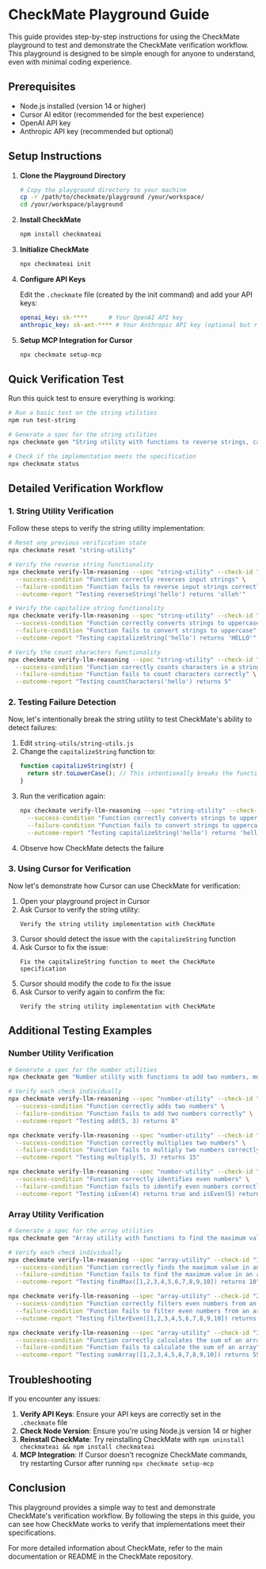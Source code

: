 # CheckMate Playground Guide

This guide provides step-by-step instructions for using the CheckMate playground to test and demonstrate the CheckMate verification workflow. This playground is designed to be simple enough for anyone to understand, even with minimal coding experience.

## Prerequisites

- Node.js installed (version 14 or higher)
- Cursor AI editor (recommended for the best experience)
- OpenAI API key
- Anthropic API key (recommended but optional)

## Setup Instructions

1. **Clone the Playground Directory**
   ```bash
   # Copy the playground directory to your machine
   cp -r /path/to/checkmate/playground /your/workspace/
   cd /your/workspace/playground
   ```

2. **Install CheckMate**
   ```bash
   npm install checkmateai
   ```

3. **Initialize CheckMate**
   ```bash
   npx checkmateai init
   ```

4. **Configure API Keys**
   
   Edit the `.checkmate` file (created by the init command) and add your API keys:
   ```yaml
   openai_key: sk-****      # Your OpenAI API key 
   anthropic_key: sk-ant-**** # Your Anthropic API key (optional but recommended)
   ```

5. **Setup MCP Integration for Cursor**
   ```bash
   npx checkmate setup-mcp
   ```

## Quick Verification Test

Run this quick test to ensure everything is working:

```bash
# Run a basic test on the string utilities
npm run test-string

# Generate a spec for the string utilities
npx checkmate gen "String utility with functions to reverse strings, capitalize strings, and count characters"

# Check if the implementation meets the specification
npx checkmate status
```

## Detailed Verification Workflow

### 1. String Utility Verification

Follow these steps to verify the string utility implementation:

```bash
# Reset any previous verification state
npx checkmate reset "string-utility"

# Verify the reverse string functionality
npx checkmate verify-llm-reasoning --spec "string-utility" --check-id "1" \
  --success-condition "Function correctly reverses input strings" \
  --failure-condition "Function fails to reverse input strings correctly" \
  --outcome-report "Testing reverseString('hello') returns 'olleh'"

# Verify the capitalize string functionality
npx checkmate verify-llm-reasoning --spec "string-utility" --check-id "2" \
  --success-condition "Function correctly converts strings to uppercase" \
  --failure-condition "Function fails to convert strings to uppercase" \
  --outcome-report "Testing capitalizeString('hello') returns 'HELLO'"

# Verify the count characters functionality
npx checkmate verify-llm-reasoning --spec "string-utility" --check-id "3" \
  --success-condition "Function correctly counts characters in a string" \
  --failure-condition "Function fails to count characters correctly" \
  --outcome-report "Testing countCharacters('hello') returns 5"
```

### 2. Testing Failure Detection

Now, let's intentionally break the string utility to test CheckMate's ability to detect failures:

1. Edit `string-utils/string-utils.js`
2. Change the `capitalizeString` function to:
   ```js
   function capitalizeString(str) {
     return str.toLowerCase(); // This intentionally breaks the function
   }
   ```
3. Run the verification again:
   ```bash
   npx checkmate verify-llm-reasoning --spec "string-utility" --check-id "2" \
     --success-condition "Function correctly converts strings to uppercase" \
     --failure-condition "Function fails to convert strings to uppercase" \
     --outcome-report "Testing capitalizeString('hello') returns 'hello' instead of 'HELLO'"
   ```
4. Observe how CheckMate detects the failure

### 3. Using Cursor for Verification

Now let's demonstrate how Cursor can use CheckMate for verification:

1. Open your playground project in Cursor
2. Ask Cursor to verify the string utility:
   ```
   Verify the string utility implementation with CheckMate
   ```
3. Cursor should detect the issue with the `capitalizeString` function
4. Ask Cursor to fix the issue:
   ```
   Fix the capitalizeString function to meet the CheckMate specification
   ```
5. Cursor should modify the code to fix the issue
6. Ask Cursor to verify again to confirm the fix:
   ```
   Verify the string utility implementation with CheckMate
   ```

## Additional Testing Examples

### Number Utility Verification

```bash
# Generate a spec for the number utilities
npx checkmate gen "Number utility with functions to add two numbers, multiply two numbers, and check if a number is even"

# Verify each check individually
npx checkmate verify-llm-reasoning --spec "number-utility" --check-id "1" \
  --success-condition "Function correctly adds two numbers" \
  --failure-condition "Function fails to add two numbers correctly" \
  --outcome-report "Testing add(5, 3) returns 8"

npx checkmate verify-llm-reasoning --spec "number-utility" --check-id "2" \
  --success-condition "Function correctly multiplies two numbers" \
  --failure-condition "Function fails to multiply two numbers correctly" \
  --outcome-report "Testing multiply(5, 3) returns 15"

npx checkmate verify-llm-reasoning --spec "number-utility" --check-id "3" \
  --success-condition "Function correctly identifies even numbers" \
  --failure-condition "Function fails to identify even numbers correctly" \
  --outcome-report "Testing isEven(4) returns true and isEven(5) returns false"
```

### Array Utility Verification

```bash
# Generate a spec for the array utilities
npx checkmate gen "Array utility with functions to find the maximum value, filter even numbers, and calculate the sum of an array"

# Verify each check individually
npx checkmate verify-llm-reasoning --spec "array-utility" --check-id "1" \
  --success-condition "Function correctly finds the maximum value in an array" \
  --failure-condition "Function fails to find the maximum value in an array" \
  --outcome-report "Testing findMax([1,2,3,4,5,6,7,8,9,10]) returns 10"

npx checkmate verify-llm-reasoning --spec "array-utility" --check-id "2" \
  --success-condition "Function correctly filters even numbers from an array" \
  --failure-condition "Function fails to filter even numbers from an array" \
  --outcome-report "Testing filterEven([1,2,3,4,5,6,7,8,9,10]) returns [2,4,6,8,10]"

npx checkmate verify-llm-reasoning --spec "array-utility" --check-id "3" \
  --success-condition "Function correctly calculates the sum of an array" \
  --failure-condition "Function fails to calculate the sum of an array" \
  --outcome-report "Testing sumArray([1,2,3,4,5,6,7,8,9,10]) returns 55"
```

## Troubleshooting

If you encounter any issues:

1. **Verify API Keys**: Ensure your API keys are correctly set in the `.checkmate` file
2. **Check Node Version**: Ensure you're using Node.js version 14 or higher
3. **Reinstall CheckMate**: Try reinstalling CheckMate with `npm uninstall checkmateai && npm install checkmateai`
4. **MCP Integration**: If Cursor doesn't recognize CheckMate commands, try restarting Cursor after running `npx checkmate setup-mcp`

## Conclusion

This playground provides a simple way to test and demonstrate CheckMate's verification workflow. By following the steps in this guide, you can see how CheckMate works to verify that implementations meet their specifications.

For more detailed information about CheckMate, refer to the main documentation or README in the CheckMate repository. 